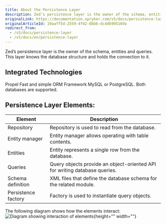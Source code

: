 ```yaml
---
title: About the Persistence Layer
description: Zed’s persistence layer is the owner of the schema, entities and queries. This layer knows the database structure and holds the connection to it.
originalLink: https://documentation.spryker.com/v5/docs/persistence-layer
originalArticleId: 19aaff5d-2559-4f42-8bbb-dc4d6995169a
redirect_from:
  - /v5/docs/persistence-layer
  - /v5/docs/en/persistence-layer
---
```


Zed’s persistence layer is the owner of the schema, entities and queries. This layer knows the database structure and holds the connection to it.

## Integrated Technologies

Propel	Fast and simple ORM Framework MySQL or PostgreSQL.	Both databases are supported.

## Persistence Layer Elements:

| Element   | Description |
| ----------------- | ------------------------------------------------------------ |
| Repository          | Repository is used to read from the database. |
| Entity manager | Entity manager allows operating with table contents. |
| Entities | Entity represents a single row from the database. |
|Queries| Query objects provide an object-oriented API for writing database queries. |
| Schema definition | XML files that define the database schema for the related module.|
| Persistence factory | Factory is used to instantiate query objects. |

The following diagram shows how the elements interact:
![Diagram showing interaction of elements](https://spryker.s3.eu-central-1.amazonaws.com/docs/Developer+Guide/Back-End/Zed/Persistence+Layer/persistence-layer.png){height="" width=""}
